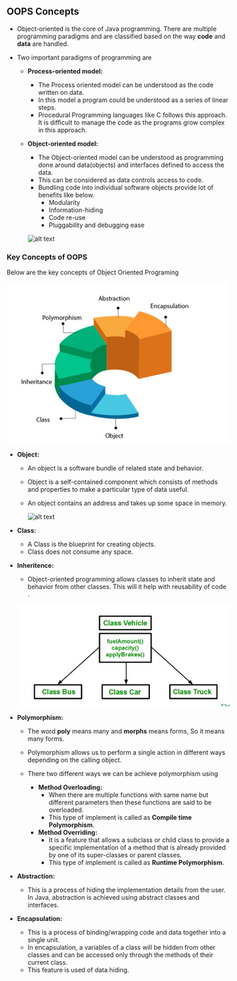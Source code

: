 ## OOPS Concepts

- Object-oriented is the core of Java programming. There are multiple programming paradigms and are classified based on the way **code** and **data** are handled.
- Two important paradigms of programming are

  - **Process-oriented model:**

    - The Process oriented model can be understood as the code written on data.
    - In this model a program could be understood as a series of linear steps.
    - Procedural Programming languages like C follows this approach. It is difficult to manage the code as the programs grow complex in this approach.

  - **Object-oriented model:**

    - The Object-oriented model can be understood as programming done around data(objects) and interfaces defined to access the data.
    - This can be considered as data controls access to code.
    - Bundling code into individual software objects provide lot of benefits like below.
      - Modularity
      - Information-hiding
      - Code re-use
      - Pluggability and debugging ease

    ![alt text][oop-pop]

    [oop-pop]: ../01-Images/1.jpg "OOP VS POP"

### Key Concepts of OOPS

Below are the key concepts of Object Oriented Programing

![alt text][oop]

[oop]: ../01-Images/2.jpg "OOP"

- **Object:**

  - An object is a software bundle of related state and behavior.
  - Object is a self-contained component which consists of methods and properties to make a particular type of data useful.
  - An object contains an address and takes up some space in memory.

    ![alt text][obj]

    [obj]: ../01-Images/3.jpg "OOP VS POP"

- **Class:**

  - A Class is the blueprint for creating objects.
  - Class does not consume any space.

- **Inheritence:**

  - Object-oriented programming allows classes to inherit state and behavior from other classes. This will it help with reusability of code .

  ![alt text][inheritence]

  [inheritence]: ../01-Images/4.jpg "inheritence"

- **Polymorphism:**

  - The word **poly** means many and **morphs** means forms, So it means many forms.
  - Polymorphism allows us to perform a single action in different ways depending on the calling object.
  - There two different ways we can be achieve polymorphism using

    - **Method Overloading:**
      - When there are multiple functions with same name but different parameters then these functions are said to be overloaded.
      - This type of implement is called as **Compile time Polymorphism**.
    - **Method Overriding:**
      - It is a feature that allows a subclass or child class to provide a specific implementation of a method that is already provided by one of its super-classes or parent classes.
      - This type of implement is called as **Runtime Polymorphism**.

- **Abstraction:**

  - This is a process of hiding the implementation details from the user. In Java, abstraction is achieved using abstract classes and interfaces.

- **Encapsulation:**

  - This is a process of binding/wrapping code and data together into a single unit.
  - In encapsulation, a variables of a class will be hidden from other classes and can be accessed only through the methods of their current class.
  - This feature is used of data hiding.
